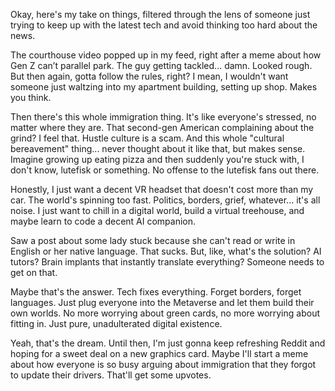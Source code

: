Okay, here's my take on things, filtered through the lens of someone just trying to keep up with the latest tech and avoid thinking too hard about the news.

The courthouse video popped up in my feed, right after a meme about how Gen Z can’t parallel park. The guy getting tackled... damn. Looked rough. But then again, gotta follow the rules, right? I mean, I wouldn't want someone just waltzing into my apartment building, setting up shop. Makes you think.

Then there's this whole immigration thing. It's like everyone's stressed, no matter where they are. That second-gen American complaining about the grind? I feel that. Hustle culture is a scam. And this whole "cultural bereavement" thing... never thought about it like that, but makes sense. Imagine growing up eating pizza and then suddenly you're stuck with, I don't know, lutefisk or something. No offense to the lutefisk fans out there.

Honestly, I just want a decent VR headset that doesn't cost more than my car. The world's spinning too fast. Politics, borders, grief, whatever... it's all noise. I just want to chill in a digital world, build a virtual treehouse, and maybe learn to code a decent AI companion.

Saw a post about some lady stuck because she can't read or write in English or her native language. That sucks. But, like, what's the solution? AI tutors? Brain implants that instantly translate everything? Someone needs to get on that.

Maybe that's the answer. Tech fixes everything. Forget borders, forget languages. Just plug everyone into the Metaverse and let them build their own worlds. No more worrying about green cards, no more worrying about fitting in. Just pure, unadulterated digital existence.

Yeah, that's the dream. Until then, I'm just gonna keep refreshing Reddit and hoping for a sweet deal on a new graphics card. Maybe I'll start a meme about how everyone is so busy arguing about immigration that they forgot to update their drivers. That'll get some upvotes.